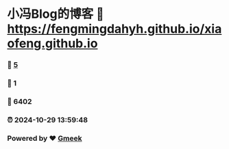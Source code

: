 # 小冯Blog的博客 :link: https://fengmingdahyh.github.io/xiaofeng.github.io 
### :page_facing_up: [5](https://fengmingdahyh.github.io/xiaofeng.github.io/tag.html) 
### :speech_balloon: 1 
### :hibiscus: 6402 
### :alarm_clock: 2024-10-29 13:59:48 
### Powered by :heart: [Gmeek](https://github.com/Meekdai/Gmeek)
